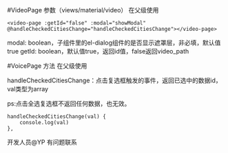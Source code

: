 #VideoPage 参数（views/material/video）
在父级使用

    <video-page :getId="false" :modal="showModal" @handleCheckedCitiesChange="handleCheckedCitiesChange"></video-page>

modal: boolean，子组件里的el-dialog组件的是否显示遮罩层，非必填，默认值true
getId: boolean，默认值true，返回id值，false返回video_path

#VoicePage 方法
在父级使用

handleCheckedCitiesChange：点击复选框触发的事件，返回已选中的数据id，val类型为array

ps:点击全选复选框不返回任何数据，也无效。

    handleCheckedCitiesChange(val) {
        console.log(val)
    },


开发人员@YP 有问题联系


